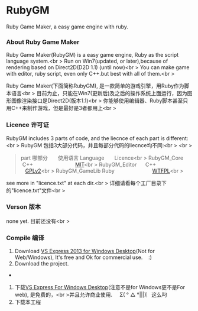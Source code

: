 RubyGM
======

Ruby Game Maker, a easy game engine with ruby.

### About Ruby Game Maker
Ruby Game Maker(RubyGM) is a easy game engine, Ruby as the script language system.<br \>
Run on Win7(updated, or later),because of rendering based on Direct2D(D2D 1.1) (until now)<br \>
You can make game with editor, ruby script, even only C++.but best with all of them.<br \>

Ruby Game Maker(下面简称RubyGM), 是一款简单的游戏引擎，用Ruby作为脚本语言<br \>
目前为止，只能在Win7(更新后)及之后的操作系统上面运行，因为图形图像渲染接口是Direct2D(版本1.1)<br \>
你能够使用编辑器、Ruby脚本甚至只用C++来制作游戏，但是最好是3者都用上<br \>

### Licence 许可证
RubyGM includes 3 parts of code, and the liecnce of each part is different:<br \>
RubyGM 包括3大部分代码，并且每部分代码的liecnce均不同:<br \>
<br  \>
> part 哪部分 &nbsp;&nbsp;&nbsp;&nbsp;&nbsp;&nbsp;使用语言 Language   &nbsp;&nbsp;&nbsp;&nbsp;&nbsp;&nbsp;Licence<br \>
> RubyGM_Core  &nbsp; &nbsp; &nbsp; &nbsp;C++ &nbsp; &nbsp; &nbsp; &nbsp; 
&nbsp; &nbsp; &nbsp; &nbsp; &nbsp; &nbsp; &nbsp; &nbsp; 
&nbsp; &nbsp; [MIT](http://en.wikipedia.org/wiki/MIT_License)<br \>
> RubyGM_Editor &nbsp; &nbsp; &nbsp;C++  &nbsp; &nbsp;  &nbsp;  &nbsp;  &nbsp;  &nbsp; &nbsp; 
&nbsp; &nbsp; &nbsp; &nbsp; &nbsp; &nbsp; &nbsp;[GPLv2](http://www.gnu.org/licenses/gpl-2.0.html)<br \>
> RubyGM_GameLib Ruby &nbsp; &nbsp; &nbsp; &nbsp; &nbsp; &nbsp; &nbsp; &nbsp; &nbsp; &nbsp; &nbsp; &nbsp;
&nbsp;[WTFPL](http://www.wtfpl.net)<br \>

see more in "licence.txt" at each dir.<br \>
详细请看每个工厂目录下的"licence.txt"文件<br \>

### Verson 版本
none yet. 目前还没有<br \>

### Compile 编译
1. Download [VS Express 2013 for Windows Desktop](http://www.visualstudio.com/en-us/products/visual-studio-express-vs.aspx)(Not for Web/Windows), It's free and Ok for commercial use. &nbsp; &nbsp;:)
2. Download the project.
            
-
1. 下载[VS Express For Windows Desktop](http://www.visualstudio.com/zh-cn/products/visual-studio-express-vs.aspx)(注意不是for Windows更不是For web), 是免费的，<br \>并且允许商业使用. &nbsp; &nbsp; Σ( ° △ °|||)︴这么叼
2. 下载本工程

